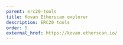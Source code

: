 ```yaml
---
parent: erc20-tools
title: Kovan Etherscan explorer
description: ERC20 tools
order: 5
external_href: https://kovan.etherscan.io/
---
```

